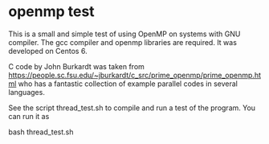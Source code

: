# openmp test

This is a small and simple test of using OpenMP on systems with GNU compiler.  The gcc compiler and
openmp libraries are required.  It was developed on Centos 6.

C code by John Burkardt was taken from https://people.sc.fsu.edu/~jburkardt/c_src/prime_openmp/prime_openmp.html
who has a fantastic collection of example parallel codes in several languages.

See the  script  thread_test.sh to compile and run a test of the program.  You can run it as

bash thread_test.sh
